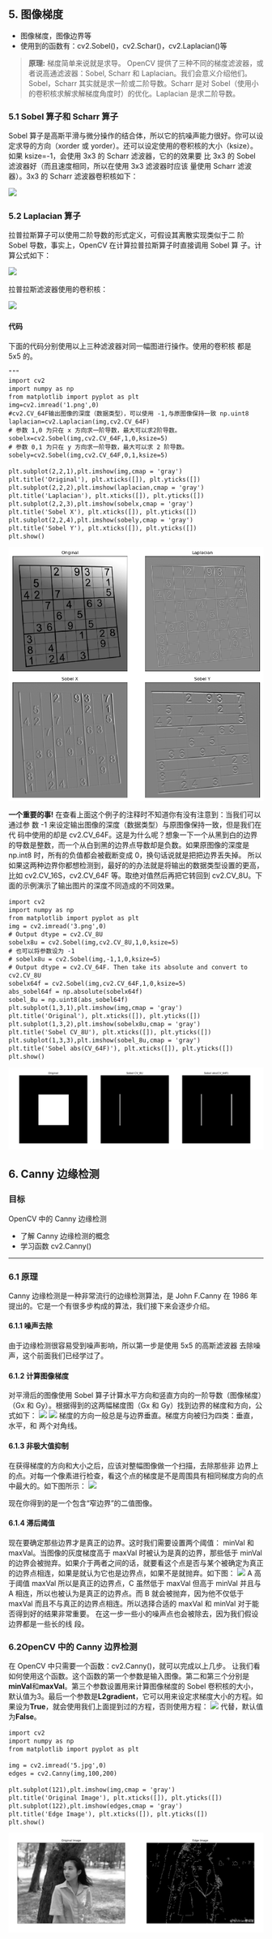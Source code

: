 ## 5. 图像梯度

* 图像梯度，图像边界等 
* 使用到的函数有：cv2.Sobel()，cv2.Schar()，cv2.Laplacian()等

>**原理:**
梯度简单来说就是求导。 OpenCV 提供了三种不同的梯度滤波器，或者说高通滤波器：Sobel, Scharr 和 Laplacian。我们会意义介绍他们。
Sobel，Scharr 其实就是求一阶或二阶导数。Scharr 是对 Sobel（使用小的卷积核求解求解梯度角度时）的优化。Laplacian 是求二阶导数。

### 5.1 Sobel 算子和 Scharr 算子 

Sobel 算子是高斯平滑与微分操作的结合体，所以它的抗噪声能力很好。你可以设定求导的方向（xorder 或 yorder）。还可以设定使用的卷积核的大小（ksize）。如果 ksize=-1，会使用 3x3 的 Scharr 滤波器，它的的效果要 比 3x3 的 Sobel 滤波器好（而且速度相同，所以在使用 3x3 滤波器时应该 量使用 Scharr 滤波器）。3x3 的 Scharr 滤波器卷积核如下：

![](https://cdn.mathpix.com/snip/images/HAAwiOH-ftC79veLuzeU0EATY6T6bgBOnVxYyPtM85s.original.fullsize.png)

### 5.2 Laplacian 算子

拉普拉斯算子可以使用二阶导数的形式定义，可假设其离散实现类似于二 阶 Sobel 导数，事实上，OpenCV 在计算拉普拉斯算子时直接调用 Sobel 算 子。计算公式如下：

![](https://cdn.mathpix.com/snip/images/0h9mga_0Dwvrcxazwz2oRqmsjgmKMBSdSV4ePjkbbQM.original.fullsize.png)

拉普拉斯滤波器使用的卷积核： 

![](https://cdn.mathpix.com/snip/images/AV2Jl17ueXypI6Zykl4Q8Jl5cxqZfBht0NEnhn130ow.original.fullsize.png)

#### 代码 
下面的代码分别使用以上三种滤波器对同一幅图进行操作。使用的卷积核 都是 5x5 的。

```
""" 
import cv2 
import numpy as np 
from matplotlib import pyplot as plt
img=cv2.imread('1.png',0)
#cv2.CV_64F输出图像的深度（数据类型），可以使用 -1,与原图像保持一致 np.uint8
laplacian=cv2.Laplacian(img,cv2.CV_64F) 
# 参数 1,0 为只在 x 方向求一阶导数，最大可以求2阶导数。
sobelx=cv2.Sobel(img,cv2.CV_64F,1,0,ksize=5)
# 参数 0,1 为只在 y 方向求一阶导数，最大可以求 2 阶导数。
sobely=cv2.Sobel(img,cv2.CV_64F,0,1,ksize=5)

plt.subplot(2,2,1),plt.imshow(img,cmap = 'gray') 
plt.title('Original'), plt.xticks([]), plt.yticks([])
plt.subplot(2,2,2),plt.imshow(laplacian,cmap = 'gray')
plt.title('Laplacian'), plt.xticks([]), plt.yticks([])
plt.subplot(2,2,3),plt.imshow(sobelx,cmap = 'gray') 
plt.title('Sobel X'), plt.xticks([]), plt.yticks([]) 
plt.subplot(2,2,4),plt.imshow(sobely,cmap = 'gray') 
plt.title('Sobel Y'), plt.xticks([]), plt.yticks([])
plt.show()
```

![](2.png)

**一个重要的事!**
 在查看上面这个例子的注释时不知道你有没有注意到：当我们可以通过参 数 -1 来设定输出图像的深度（数据类型）与原图像保持一致，但是我们在代 码中使用的却是 cv2.CV_64F。这是为什么呢？想象一下一个从黑到白的边界 的导数是整数，而一个从白到黑的边界点导数却是负数。如果原图像的深度是 np.int8 时，所有的负值都会被截断变成 0，换句话说就是把把边界丢失掉。 
 所以如果这两种边界你都想检测到，最好的的办法就是将输出的数据类型设置的更高，比如 cv2.CV_16S，cv2.CV_64F 等。取绝对值然后再把它转回到 cv2.CV_8U。下面的示例演示了输出图片的深度不同造成的不同效果。
```
import cv2 
import numpy as np 
from matplotlib import pyplot as plt
img = cv2.imread('3.png',0)
# Output dtype = cv2.CV_8U 
sobelx8u = cv2.Sobel(img,cv2.CV_8U,1,0,ksize=5) 
# 也可以将参数设为 -1 
# sobelx8u = cv2.Sobel(img,-1,1,0,ksize=5)
# Output dtype = cv2.CV_64F. Then take its absolute and convert to cv2.CV_8U 
sobelx64f = cv2.Sobel(img,cv2.CV_64F,1,0,ksize=5) 
abs_sobel64f = np.absolute(sobelx64f) 
sobel_8u = np.uint8(abs_sobel64f)
plt.subplot(1,3,1),plt.imshow(img,cmap = 'gray') 
plt.title('Original'), plt.xticks([]), plt.yticks([]) 
plt.subplot(1,3,2),plt.imshow(sobelx8u,cmap = 'gray') 
plt.title('Sobel CV_8U'), plt.xticks([]), plt.yticks([]) 
plt.subplot(1,3,3),plt.imshow(sobel_8u,cmap = 'gray') 
plt.title('Sobel abs(CV_64F)'), plt.xticks([]), plt.yticks([])
plt.show()
```

![](4.png)

## 6. Canny 边缘检测
### 目标 
OpenCV 中的 Canny 边缘检测 
* 了解 Canny 边缘检测的概念 
* 学习函数 cv2.Canny()
---
### 6.1 原理 

Canny 边缘检测是一种非常流行的边缘检测算法，是 John F.Canny 在 1986 年提出的。它是一个有很多步构成的算法，我们接下来会逐步介绍。

#### 6.1.1  噪声去除

由于边缘检测很容易受到噪声影响，所以第一步是使用 5x5 的高斯滤波器 去除噪声，这个前面我们已经学过了。

#### 6.1.2 计算图像梯度

对平滑后的图像使用 Sobel 算子计算水平方向和竖直方向的一阶导数（图像梯度）（Gx 和 Gy）。根据得到的这两幅梯度图（Gx 和 Gy）找到边界的梯度和方向，公式如下： 
![](https://cdn.mathpix.com/snip/images/8Ydhaf6MlL5Doxr5KsimYyzS0Nyw7Z2GqZXjvYwGVJM.original.fullsize.png)
![](https://cdn.mathpix.com/snip/images/VFGWxSEslymqu-0_8CnBmPtM8IwxORFcEUk7a33X7Pg.original.fullsize.png)
梯度的方向一般总是与边界垂直。梯度方向被归为四类：垂直，水平，和 两个对角线。

#### 6.1.3 非极大值抑制 

在获得梯度的方向和大小之后，应该对整幅图像做一个扫描，去除那些非 边界上的点。对每一个像素进行检查，看这个点的梯度是不是周围具有相同梯度方向的点中最大的。如下图所示：
![](https://cdn.mathpix.com/snip/images/RzxHSh8s5Ws7OiXNJgV2JyRHrpPl3f9Kp2c_MX83dOs.original.fullsize.png)

现在你得到的是一个包含“窄边界”的二值图像。

#### 6.1.4 滞后阈值 
现在要确定那些边界才是真正的边界。这时我们需要设置两个阈值： minVal 和 maxVal。当图像的灰度梯度高于 maxVal 时被认为是真的边界，那些低于 minVal 的边界会被抛弃。如果介于两者之间的话，就要看这个点是否与某个被确定为真正的边界点相连，如果是就认为它也是边界点，如果不是就抛弃。如下图：
![](https://cdn.mathpix.com/snip/images/zvXTzEoXG-8Mvwu0Kaqbye51MnFWDZJ8GDizy4LcoS0.original.fullsize.png)
A 高于阈值 maxVal 所以是真正的边界点，C 虽然低于 maxVal 但高于 minVal 并且与 A 相连，所以也被认为是真正的边界点。而 B 就会被抛弃，因为他不仅低于 maxVal 而且不与真正的边界点相连。所以选择合适的 maxVal 和 minVal 对于能否得到好的结果非常重要。
在这一步一些小的噪声点也会被除去，因为我们假设边界都是一些长的线 段。
### 6.2OpenCV 中的 Canny 边界检测 
在 OpenCV 中只需要一个函数：cv2.Canny()，就可以完成以上几步。 让我们看如何使用这个函数。这个函数的第一个参数是输入图像。第二和第三个分别是 **minVal**和**maxVal**。第三个参数设置用来计算图像梯度的 Sobel 卷积核的大小，默认值为3。最后一个参数是**L2gradient**，它可以用来设定求梯度大小的方程。如果设为**True**，就会使用我们上面提到过的方程，否则使用方程：
![](https://cdn.mathpix.com/snip/images/mRxKzPGt80Q0MzEAalwaZGKfhYAkozZy2rPr4MNfe-8.original.fullsize.png)
代替，默认值为**False**。

```
import cv2 
import numpy as np
from matplotlib import pyplot as plt

img = cv2.imread('5.jpg',0) 
edges = cv2.Canny(img,100,200)

plt.subplot(121),plt.imshow(img,cmap = 'gray') 
plt.title('Original Image'), plt.xticks([]), plt.yticks([]) 
plt.subplot(122),plt.imshow(edges,cmap = 'gray') 
plt.title('Edge Image'), plt.xticks([]), plt.yticks([])
plt.show()
```

![](6.png)